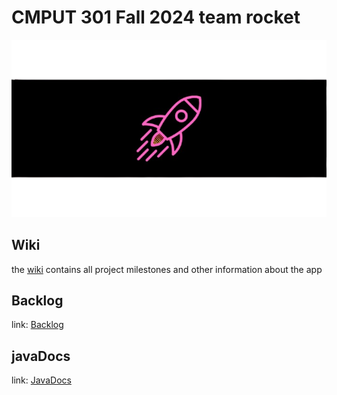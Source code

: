 # CMPUT 301 Fall 2024 team rocket

<img src="launch_wp.png" alt="launch_wp">

## Wiki
the [wiki](https://github.com/CMPUT301F24rocket/rocket-launch/wiki) contains all project milestones and other information about the app

## Backlog
link: [Backlog](https://github.com/orgs/CMPUT301F24rocket/projects/1/views/1)

## javaDocs
link: [JavaDocs](https://cmput301f24rocket.github.io/rocket-launch/)
